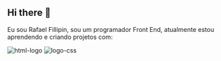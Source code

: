 ## Hi there 👋

Eu sou Rafael Fillipin, sou um programador Front End, atualmente estou aprendendo e criando projetos com:

<img src= "https://img.shields.io/badge/HTML-239120?style=for-the-badge&logo=html5&logoColor=white" alt="html-logo"/> 
<img src= "https://img.shields.io/badge/JavaScript-F7DF1E?style=for-the-badge&logo=javascript&logoColor=black" alt= "logo-css" />
